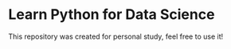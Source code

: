 # Learn Python for Data Science

This repository was created for personal study, feel free to use it!